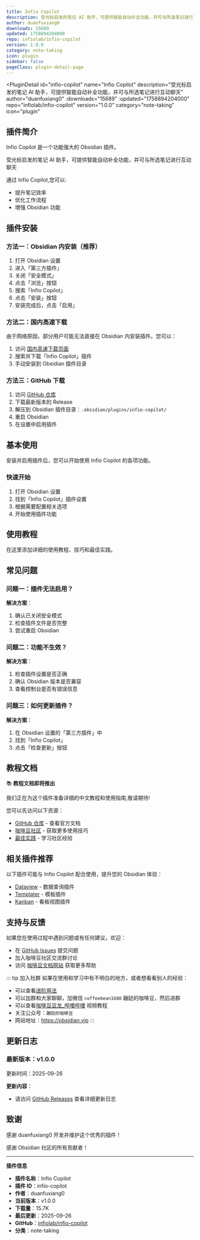 ```yaml
---
title: Infio Copilot
description: 受光标启发的笔记 AI 助手，可提供智能自动补全功能，并可与所选笔记进行互动聊天
author: duanfuxiang0
downloads: 15689
updated: 1758894204000
repo: infiolab/infio-copilot
version: 1.0.0
category: note-taking
icon: plugin
sidebar: false
pageClass: plugin-detail-page
---
```


<PluginDetail
  id="infio-copilot"
  name="Infio Copilot"
  description="受光标启发的笔记 AI 助手，可提供智能自动补全功能，并可与所选笔记进行互动聊天"
  author="duanfuxiang0"
  :downloads="15689"
  :updated="1758894204000"
  repo="infiolab/infio-copilot"
  version="1.0.0"
  category="note-taking"
  icon="plugin"
>

<!-- AUTO_GENERATED_START -->
## 插件简介

Infio Copilot 是一个功能强大的 Obsidian 插件。

受光标启发的笔记 AI 助手，可提供智能自动补全功能，并可与所选笔记进行互动聊天

通过 Infio Copilot,您可以:

- 提升笔记效率
- 优化工作流程
- 增强 Obsidian 功能

<!-- AUTO_GENERATED_END -->

<!-- AUTO_GENERATED_START -->
## 插件安装

### 方法一：Obsidian 内安装（推荐）

1. 打开 Obsidian 设置
2. 进入「第三方插件」
3. 关闭「安全模式」
4. 点击「浏览」按钮
5. 搜索「Infio Copilot」
6. 点击「安装」按钮
7. 安装完成后，点击「启用」

### 方法二：国内高速下载

由于网络原因，部分用户可能无法直接在 Obsidian 内安装插件。您可以：

1. 访问 [国内高速下载页面](/zh/documentation/obsidian-plugins-download.html)
2. 搜索并下载「Infio Copilot」插件
3. 手动安装到 Obsidian 插件目录

### 方法三：GitHub 下载

1. 访问 [GitHub 仓库](https://github.com/infiolab/infio-copilot)
2. 下载最新版本的 Release
3. 解压到 Obsidian 插件目录：`.obsidian/plugins/infio-copilot/`
4. 重启 Obsidian
5. 在设置中启用插件

## 基本使用

安装并启用插件后，您可以开始使用 Infio Copilot 的各项功能。

### 快速开始

1. 打开 Obsidian 设置
2. 找到「Infio Copilot」插件设置
3. 根据需要配置相关选项
4. 开始使用插件功能

<!-- AUTO_GENERATED_END -->

<!-- CUSTOM_CONTENT_START:tutorial -->
## 使用教程

在这里添加详细的使用教程、技巧和最佳实践。

<!-- CUSTOM_CONTENT_END:tutorial -->

<!-- SHARED_CONTENT_START -->
## 常见问题

### 问题一：插件无法启用？

**解决方案**：
1. 确认已关闭安全模式
2. 检查插件文件是否完整
3. 尝试重启 Obsidian

### 问题二：功能不生效？

**解决方案**：
1. 检查插件设置是否正确
2. 确认 Obsidian 版本是否兼容
3. 查看控制台是否有错误信息

### 问题三：如何更新插件？

**解决方案**：
1. 在 Obsidian 设置的「第三方插件」中
2. 找到「Infio Copilot」
3. 点击「检查更新」按钮

## 教程文档

📚 **教程文档即将推出**

我们正在为这个插件准备详细的中文教程和使用指南,敬请期待!

您可以先访问以下资源：
- [GitHub 仓库](https://github.com/infiolab/infio-copilot) - 查看官方文档
- [咖啡豆社区](/zh/bases/) - 获取更多使用技巧
- [最佳实践](/zh/best-practices/) - 学习社区经验

## 相关插件推荐

以下插件可能与 Infio Copilot 配合使用，提升您的 Obsidian 体验：

- [Dataview](/zh/plugins/dataview.html) - 数据查询插件
- [Templater](/zh/plugins/templater-obsidian.html) - 模板插件
- [Kanban](/zh/plugins/obsidian-kanban.html) - 看板视图插件

## 支持与反馈

如果您在使用过程中遇到问题或有任何建议，欢迎：

- 在 [GitHub Issues](https://github.com/infiolab/infio-copilot/issues) 提交问题
- 加入咖啡豆社区交流群讨论
- 访问 [咖啡豆文档网站](https://obsidian.vip) 获取更多帮助

::: tip 加入社群
如果在使用和学习中有不明白的地方，或者想看看别人的经验：
- 可以查看[进阶用法](/zh/advanced)
- 可以加群和大家聊聊，加微信 `coffeebean1688` 蹦跶的咖啡豆，然后进群
- 可以查看[咖啡豆豆龙_哔哩哔哩](https://space.bilibili.com/618777356) 视频教程
- 关注公众号：`蹦跶的咖啡豆`
- 网站地址：https://obsidian.vip
:::
<!-- SHARED_CONTENT_END -->

<!-- AUTO_GENERATED_START -->
## 更新日志

### 最新版本：v1.0.0

更新时间：2025-09-26

**更新内容**：
- 请访问 [GitHub Releases](https://github.com/infiolab/infio-copilot/releases) 查看详细更新日志

## 致谢

感谢 duanfuxiang0 开发并维护这个优秀的插件！

感谢 Obsidian 社区的所有贡献者！

---

**插件信息**
- **插件名称**：Infio Copilot
- **插件 ID**：infio-copilot
- **作者**：duanfuxiang0
- **当前版本**：v1.0.0
- **下载量**：15.7K
- **最后更新**：2025-09-26
- **GitHub**：[infiolab/infio-copilot](https://github.com/infiolab/infio-copilot)
- **分类**：note-taking
<!-- AUTO_GENERATED_END -->

</PluginDetail>

